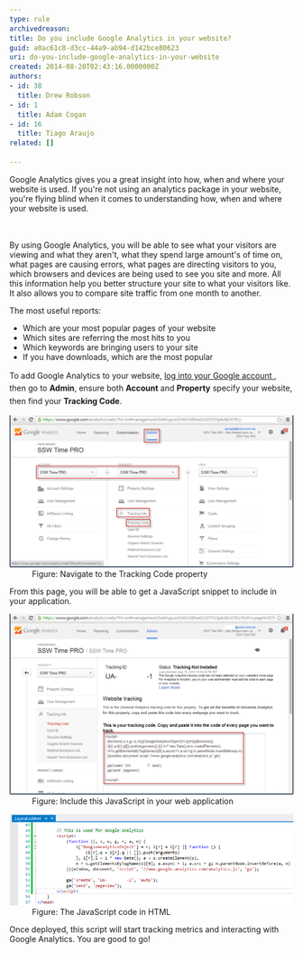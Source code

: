 ```yaml
---
type: rule
archivedreason: 
title: Do you include Google Analytics in your website?
guid: a0ac61c8-d3cc-44a9-ab94-d142bce80623
uri: do-you-include-google-analytics-in-your-website
created: 2014-08-20T02:43:16.0000000Z
authors:
- id: 38
  title: Drew Robson
- id: 1
  title: Adam Cogan
- id: 16
  title: Tiago Araujo
related: []

---
```



Google Analytics gives you a great insight into how, when and where your website is used. If you're not using an analytics package in your website, you're flying blind when it comes to understanding how, when and where your website is used.<br>
<br><excerpt class='endintro'></excerpt><br>
<p>By using Google Analytics, you will be able to see what your visitors are viewing and what they aren't, what they spend large amount's of time on, what pages are causing errors, what pages are directing visitors to you, which browsers and devices are being used to see you site and more. All this information help you better structure your site to what your visitors like. It also allows you to compare site traffic from one month to another.</p><p>The most useful reports:<br></p><ul><li>Which are your most popular pages of your website<br></li><li>Which sites are referring the most hits to you<br></li><li>Which keywords are bringing users to your site<br></li><li>If you have downloads, which are the most popular​<br></li></ul><span style="line-height:1.6;">To add Google Analytics to your website, </span><a href="https://www.google.com/analytics" target="_blank" style="line-height:1.6;">log into your Google account </a><span style="line-height:1.6;">, then go to </span><b style="line-height:1.6;">Admin</b><span style="line-height:1.6;">, ensure both </span><b style="line-height:1.6;">Account</b><span style="line-height:1.6;"> and </span><b style="line-height:1.6;">Property</b><span style="line-height:1.6;"> specify your website, then find your </span><b style="line-height:1.6;">Tracking Code</b><span style="line-height:1.6;">.</span><dl class="image"><dt> <img src="20-08-2014-3-25-06-PM-compressor (1).png" alt="20-08-2014-3-25-06-PM-compressor (1).png" style="width:650px;" /> </dt><dd>Figure: Navigate to the Tracking Code property</dd></dl><p>From this page, you will be able to get a JavaScript snippet to include in your application.</p><dl class="image"><dt><img src="20-08-2014-3-30-55-PM-compressor.png" alt="20-08-2014-3-30-55-PM-compressor.png" style="width:650px;" /> </dt><dd>Figure: Include this JavaScript in your web application</dd></dl><dl class="image"><dt><img src="20-08-2014-10-53-15-AM-compressor.png" alt="20-08-2014-10-53-15-AM-compressor.png" style="width:650px;" /> </dt><dd>Figure: The JavaScript code in HTML<br></dd></dl> <p>Once deployed, this script will start tracking metrics and interacting with Google Analytics. You are good to go!<br></p>


